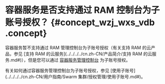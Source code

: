 # 容器服务是否支持通过 RAM 控制台为子账号授权？ {#concept_wzj_wxs_vdb .concept}

容器服务暂不支持通过 RAM 管理控制台为子账号授权（有关支持 RAM 的云产品，参见 [支持 RAM 的云服务](../../../../cn.zh-CN/产品简介/支持 RAM 的云服务.md#)），但是您可以通过 [容器服务管理控制台](https://cs.console.aliyun.com/#/overview/all) 为子账号授权。

有关如何通过容器服务管理控制台为子账号授权，参见 [使用子账号](../../../../cn.zh-CN/用户指南/Swarm 集群/授权管理/使用子账号.md#)。

